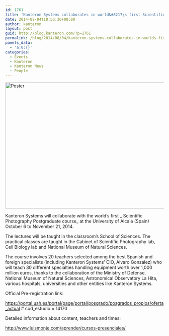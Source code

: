 ```yaml
---
id: 1761
title: 'Kanteron Systems collaborates in world&#8217;s first Scientific Photography Postgraduate course'
date: 2014-08-04T10:56:36+00:00
author: kanteron
layout: post
guid: http://blog.kanteron.com/?p=1761
permalink: /blog/2014/08/04/kanteron-systems-collaborates-in-worlds-first-scientific-photography-postgraduate-course/
panels_data:
  - 'a:0:{}'
categories:
  - Events
  - Kanteron
  - Kanteron News
  - People
---
```

[<img class="aligncenter" src="http://www.aecomunicacioncientifica.org/wp-content/uploads/imagen-cientifica.jpg" alt="Poster" width="800" height="400" />](http://www.aecomunicacioncientifica.org/curso-internacional-de-imagen-cientifica-becas-para-preinscritos-hasta-el-31-de-julio/)
  
Kanteron Systems will collaborate with the world&#8217;s first _ Scientific Photography Postgraduate course_ at the University of Alcala (Spain) October 6 to November 21, 2014.

The lectures will be taught in the classroom&#8217;s School of Sciences. The practical classes are taught in the Cabinet of Scientific Photography lab, Cell Biology lab and National Museum of Natural Sciences.

The course involves 20 teachers selected among the best Spanish and foreign specialists (including Kanteron Systems&#8217; CIO, Alvaro Gonzalez) who will teach 30 different specialties handling equipment worth over 1,000 million euros, thanks to the collaboration of the Ministry of Defense, National Museum of Natural Sciences, Astronomical Observatory La Hita, various hospitals, universities and other entities like Kanteron Systems.

Official Pre-registration link:
  
<a title="https://portal.uah.es/portal/page/portal/posgrado/posgrados_propios/oferta_actual # cod_estudio = 14170" href="https://portal.uah.es/portal/page/portal/posgrado/posgrados_propios/oferta_actual%20# cod_estudio = 14170" target="_blank">https://portal.uah.es/portal/page/portal/posgrado/posgrados_propios/oferta_actual # cod_estudio = 14170</a>

Detailed information about content, teachers and times:
  
<a title="http://www.luismonje.com/aprender/cursos-presenciales/" href="http://www.luismonje.com/aprender/cursos-presenciales/" target="_blank">http://www.luismonje.com/aprender/cursos-presenciales/</a>